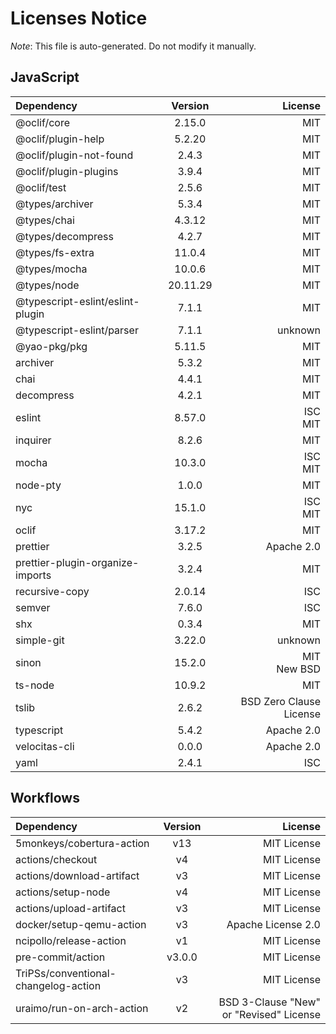# Licenses Notice
*Note*: This file is auto-generated. Do not modify it manually.
## JavaScript
| Dependency | Version | License |
|:-----------|:-------:|--------:|
|@oclif/core|2.15.0|MIT|
|@oclif/plugin-help|5.2.20|MIT|
|@oclif/plugin-not-found|2.4.3|MIT|
|@oclif/plugin-plugins|3.9.4|MIT|
|@oclif/test|2.5.6|MIT|
|@types/archiver|5.3.4|MIT|
|@types/chai|4.3.12|MIT|
|@types/decompress|4.2.7|MIT|
|@types/fs-extra|11.0.4|MIT|
|@types/mocha|10.0.6|MIT|
|@types/node|20.11.29|MIT|
|@typescript-eslint/eslint-plugin|7.1.1|MIT|
|@typescript-eslint/parser|7.1.1|unknown|
|@yao-pkg/pkg|5.11.5|MIT|
|archiver|5.3.2|MIT|
|chai|4.4.1|MIT|
|decompress|4.2.1|MIT|
|eslint|8.57.0|ISC<br/>MIT|
|inquirer|8.2.6|MIT|
|mocha|10.3.0|ISC<br/>MIT|
|node-pty|1.0.0|MIT|
|nyc|15.1.0|ISC<br/>MIT|
|oclif|3.17.2|MIT|
|prettier|3.2.5|Apache 2.0|
|prettier-plugin-organize-imports|3.2.4|MIT|
|recursive-copy|2.0.14|ISC|
|semver|7.6.0|ISC|
|shx|0.3.4|MIT|
|simple-git|3.22.0|unknown|
|sinon|15.2.0|MIT<br/>New BSD|
|ts-node|10.9.2|MIT|
|tslib|2.6.2|BSD Zero Clause License|
|typescript|5.4.2|Apache 2.0|
|velocitas-cli|0.0.0|Apache 2.0|
|yaml|2.4.1|ISC|
## Workflows
| Dependency | Version | License |
|:-----------|:-------:|--------:|
|5monkeys/cobertura-action|v13|MIT License|
|actions/checkout|v4|MIT License|
|actions/download-artifact|v3|MIT License|
|actions/setup-node|v4|MIT License|
|actions/upload-artifact|v3|MIT License|
|docker/setup-qemu-action|v3|Apache License 2.0|
|ncipollo/release-action|v1|MIT License|
|pre-commit/action|v3.0.0|MIT License|
|TriPSs/conventional-changelog-action|v3|MIT License|
|uraimo/run-on-arch-action|v2|BSD 3-Clause "New" or "Revised" License|
